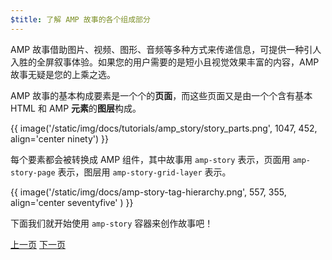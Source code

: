 ```yaml
---
$title: 了解 AMP 故事的各个组成部分
---
```


AMP 故事借助图片、视频、图形、音频等多种方式来传递信息，可提供一种引人入胜的全屏叙事体验。如果您的用户需要的是短小且视觉效果丰富的内容，AMP 故事无疑是您的上乘之选。

AMP 故事的基本构成要素是一个个的**页面**，而这些页面又是由一个个含有基本 HTML 和 AMP **元素**的**图层**构成。

{{ image('/static/img/docs/tutorials/amp_story/story_parts.png', 1047, 452, align='center ninety') }}

每个要素都会被转换成 AMP 组件，其中故事用 `amp-story` 表示，页面用 `amp-story-page` 表示，图层用 `amp-story-grid-layer` 表示。

{{ image('/static/img/docs/amp-story-tag-hierarchy.png', 557, 355, align='center seventyfive' ) }}

下面我们就开始使用 `amp-story` 容器来创作故事吧！

<div class="prev-next-buttons">
  <a class="button prev-button" href="{{g.doc('/content/amp-dev/documentation/guides-and-tutorials/start/visual_story/setting_up.md', locale=doc.locale).url.path}}"><span class="arrow-prev">上一页</span></a>
  <a class="button next-button" href="{{g.doc('/content/amp-dev/documentation/guides-and-tutorials/start/visual_story/start_story.md', locale=doc.locale).url.path}}"><span class="arrow-next">下一页</span></a>
</div>
